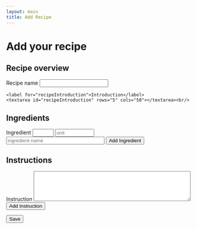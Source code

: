 ```yaml
---
layout: main
title: Add Recipe
---
```

# Add your recipe

## Recipe overview

<form id="recipeOverview">
	<label for="recipeName">Recipe name</label>
	<input type="text" name="recipeName"/><br/>
	
	<label for="recipeIntroduction">Introduction</label> 
	<textarea id="recipeIntroduction" rows="5" cols="50"></textarea><br/>
</form>
	
## Ingredients

<ul id="ingredientsList"></ul>

<form id="ingredientsForm">	
	<label>Ingredient</label>
	<input type="text" class="focusOnNext" name="ingredientQuantity" size="4"/>
	<input type="text" class="focusOnNext" name="ingredientUnit" size="10" placeholder="unit"/>	
	<input type="text" class="focusOnNext submit" name="ingredientName" size="30" placeholder="ingredient name"/>	
	<input type="button" value="Add Ingredient" id="addIngredient"/><br/>
</form>

## Instructions

<ul id="instructionsList"></ul>

<form id="instructionForm">
	<label for="instruction">Instruction</label> 
	<textarea id="instruction" rows="5" cols="50"></textarea>
	<input type="button" value="Add Instruction" id="addInstruction"/><br/>
</form>

<input type="button" value="Save" id="saveRecipe"/>

<script>
$(document).ready(function(){
	
	$("#ingredientsForm .focusOnNext").keydown(function(e){
		if (e.which == 13) {
			$(this).next(".focusOnNext").focus();
		}
	});

	$("#ingredientsForm .submit").keydown(function(e){
		if (e.which == 13) {
			$("#addIngredient").click();
			$("#ingredientsForm input[name=ingredientQuantity]").focus();
		}
	});


	$("#addIngredient").click(function(){
		$('#ingredientsList').append('<li>' +
			$('#ingredientsForm input[name=ingredientQuantity]').val() + ' ' +
			$('#ingredientsForm input[name=ingredientUnit]').val() + ' ' +
			$('#ingredientsForm input[name=ingredientName]').val() + 
			'</li>');
		$('#ingredientsForm').trigger("reset");
	});

	$("#instructionForm #instruction").keydown(function(e){
		if (e.which == 13) {
			$("#addInstruction").click();
			$("#instructionForm #instruction").val("");
			return false;
		}
	});

	$("#addInstruction").click(function(){
		$("#instructionsList").append('<li>' +
			$('#instructionForm #instruction').val() +
			'</li>');
	});
	
	$("#saveRecipe").click(function(){
		alert($("#recipeOverview input[name=recipeName]").val() +
		' ' + $("#recipeOverview #recipeIntroduction").val() +
		' ' + $("#ingredientsList").text() +
		' ' + $("#instructionsList").text());
	});

});
</script>
